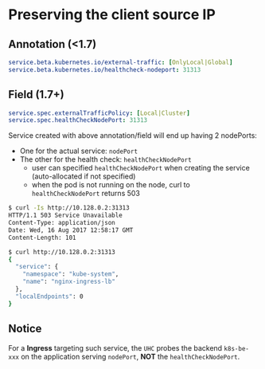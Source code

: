 # Preserving the client source IP

## Annotation (<1.7)

```yaml
service.beta.kubernetes.io/external-traffic: [OnlyLocal|Global]
service.beta.kubernetes.io/healthcheck-nodeport: 31313
```

## Field (1.7+)

```yaml
service.spec.externalTrafficPolicy: [Local|Cluster]
service.spec.healthCheckNodePort: 31313
```

Service created with above annotation/field will end up having 2 nodePorts:

* One for the actual service: `nodePort`
* The other for the health check: `healthCheckNodePort`
  * user can specified `healthCheckNodePort` when creating the service (auto-allocated if not specified)
  * when the pod is not running on the node, curl to `healthCheckNodePort` returns 503

```sh
$ curl -Is http://10.128.0.2:31313
HTTP/1.1 503 Service Unavailable
Content-Type: application/json
Date: Wed, 16 Aug 2017 12:58:17 GMT
Content-Length: 101

$ curl http://10.128.0.2:31313
{
  "service": {
    "namespace": "kube-system",
    "name": "nginx-ingress-lb"
  },
  "localEndpoints": 0
}
```

## Notice

For a **Ingress** targeting such service, the `UHC` probes the backend `k8s-be-xxx` on the application serving `nodePort`, **NOT** the `healthCheckNodePort`.
